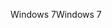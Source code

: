 <span data-ttu-id="89882-101">Windows 7</span><span class="sxs-lookup"><span data-stu-id="89882-101">Windows 7</span></span>